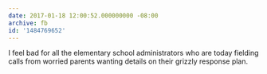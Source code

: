 ```yaml
---
date: 2017-01-18 12:00:52.000000000 -08:00
archive: fb
id: '1484769652'
---
```


I feel bad for all the elementary school administrators who are today fielding calls from worried parents wanting details on their grizzly response plan.
